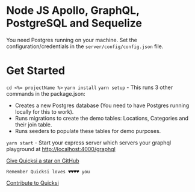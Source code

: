 # Node JS Apollo, GraphQL, PostgreSQL and Sequelize

You need Postgres running on your machine. 
Set the configuration/credentials in the `server/config/config.json` file.

# Get Started

`cd <%= projectName %>`
`yarn install`
`yarn setup` - This runs 3 other commands in the package.json:

- Creates a new Postgres database (You need to have Postgres running locally for this to work).
- Runs migrations to create the demo tables: Locations, Categories and their join table.
- Runs seeders to populate these tables for demo purposes.

`yarn start` - Start your express server which servers your graphql playground at [http://localhost:4000/graphql](http://localhost:4000/graphql)


[Give Quicksi a star on GitHub](https://github.com/AnayoOleru/quicksi)

`Remember Quicksi loves ♥️♥️♥️♥️ you`

[Contribute to Quicksi]()
